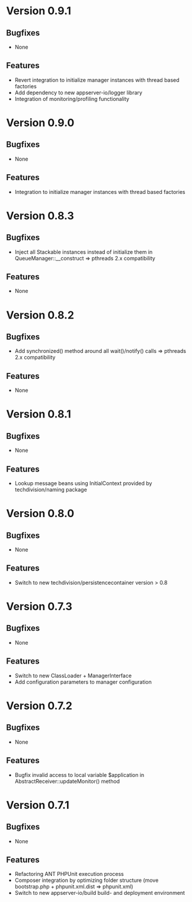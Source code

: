 # Version 0.9.1

## Bugfixes

* None

## Features

* Revert integration to initialize manager instances with thread based factories
* Add dependency to new appserver-io/logger library
* Integration of monitoring/profiling functionality

# Version 0.9.0

## Bugfixes

* None

## Features

* Integration to initialize manager instances with thread based factories

# Version 0.8.3

## Bugfixes

* Inject all Stackable instances instead of initialize them in QueueManager::__construct => pthreads 2.x compatibility

## Features

* None

# Version 0.8.2

## Bugfixes

* Add synchronized() method around all wait()/notify() calls => pthreads 2.x compatibility

## Features

* None

# Version 0.8.1

## Bugfixes

* None

## Features

* Lookup message beans using InitialContext provided by techdivision/naming package

# Version 0.8.0

## Bugfixes

* None

## Features

* Switch to new techdivision/persistencecontainer version > 0.8

# Version 0.7.3

## Bugfixes

* None

## Features

* Switch to new ClassLoader + ManagerInterface
* Add configuration parameters to manager configuration

# Version 0.7.2

## Bugfixes

* None

## Features

* Bugfix invalid access to local variable $application in AbstractReceiver::updateMonitor() method

# Version 0.7.1

## Bugfixes

* None

## Features

* Refactoring ANT PHPUnit execution process
* Composer integration by optimizing folder structure (move bootstrap.php + phpunit.xml.dist => phpunit.xml)
* Switch to new appserver-io/build build- and deployment environment